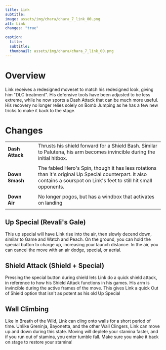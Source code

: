 ```yaml
---
title: Link
subtitle: 
image: assets/img/chara/chara_7_link_00.png
alt: Link
changes: "true"

caption:
  title:
  subtitle: 
  thumbnail: assets/img/chara/chara_7_link_00.png
---
```


# Overview 

Link receives a redesigned moveset to match his redesigned look, giving him "DLC treatment". His defensive tools have been adjusted to be less extreme, while he now sports a Dash Attack that can be much more useful. His recovery no longer relies solely on Bomb Jumping as he has a few new tricks to make it back to the stage.

# Changes

| |  |  |
| :----------- | :-----: | ----------- |
| **Dash Attack** | | Thrusts his shield forward for a Shield Bash. Similar to Palutena, his arm becomes invincible during the initial hitbox. |
|  |  |  |
| **Down Smash** | | The fabled Hero's Spin, though it has less rotations than it's original Up Special counterpart. It also contains a sourspot on Link's feet to still hit small opponents. |
|  |  |  |
| **Down Air** | | No longer pogos, but has a windbox that activates on landing |
|  |  |  |

## Up Special (Revali's Gale)

This up special will have Link rise into the air, then slowly decend down, similar to Game and Watch and Peach. On the ground, you can hold the special button to charge up, increasing your launch distance. In the air, you can cancel the move with an air dodge, special, or aerial.

## Shield Attack (Shield + Special)

Pressing the special button during shield lets Link do a quick shield attack, in reference to how his Shield Attack functions in his games. His arm is invincible during the active frames of the move. This gives Link a quick Out of Shield option that isn't as potent as his old Up Special

## Wall Climbing

Like in Breath of the Wild, Link can cling onto walls for a short period of time. Unlike Greninja, Bayonetta, and the other Wall Clingers, Link can move up and down during this state. Moving will deplete your stamina faster, and if you run out of stamina, you enter tumble fall. Make sure you make it back on stage to restore your stamina!
